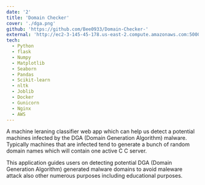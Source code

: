 ```yaml
---
date: '2'
title: 'Domain Checker'
cover: './dga.png'
github: 'https://github.com/Bee0933/Domain-Checker-'
external: 'http://ec2-3-145-45-178.us-east-2.compute.amazonaws.com:5000/'
tech:
  - Python 
  - flask
  - Numpy
  - Matplotlib
  - Seaborn
  - Pandas 
  - Scikit-learn
  - nltk
  - Joblib
  - Docker 
  - Gunicorn
  - Nginx
  - AWS
---
```


A machine leraning classifier web app which can help us detect a potential machines infected by the DGA (Domain Generation Algorithm) malware. Typically machines that are infected tend to generate a bunch of random domain names which will contain one active C C server.

This application guides users on detecting potential DGA (Domain Generation Algorithm) generated malware domains to avoid maleware attack also other numerous purposes including educational purposes.